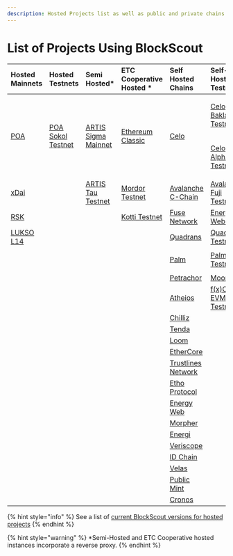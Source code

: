 ```yaml
---
description: Hosted Projects list as well as public and private chains using BlockScout
---
```


# List of Projects Using BlockScout

<table>
  <thead>
    <tr>
      <th style="text-align:left"><b>Hosted Mainnets</b>
      </th>
      <th style="text-align:left"><b>Hosted Testnets</b>
      </th>
      <th style="text-align:left"><b>Semi<br />Hosted*</b>
      </th>
      <th style="text-align:left"><b>ETC Cooperative Hosted *</b>
      </th>
      <th style="text-align:left"><b>Self Hosted Chains</b>
      </th>
      <th style="text-align:left"><b>Self-Hosted Testnets</b>
      </th>
    </tr>
  </thead>
  <tbody>
    <tr>
      <td style="text-align:left"><a href="https://blockscout.com/poa/core">POA</a>
      </td>
      <td style="text-align:left"><a href="https://blockscout.com/poa/sokol">POA Sokol Testnet</a>
      </td>
      <td style="text-align:left"><a href="https://blockscout.com/artis/sigma1">ARTIS Sigma Mainnet</a>
      </td>
      <td style="text-align:left"><a href="https://blockscout.com/etc/mainnet">Ethereum Classic</a>
      </td>
      <td style="text-align:left">
        <p></p>
        <p><a href="https://explorer.celo.org">Celo</a>
        </p>
      </td>
      <td style="text-align:left">
        <p><a href="https://baklava-blockscout.celo-testnet.org/">Celo Baklava Testnet</a> 
        </p>
        <p>
          <br /><a href="https://alfajores-blockscout.celo-testnet.org/">Celo Alphajores Testnet</a>
        </p>
      </td>
    </tr>
    <tr>
      <td style="text-align:left"><a href="https://blockscout.com/xdai/mainnet/">xDai</a>
      </td>
      <td style="text-align:left"></td>
      <td style="text-align:left"><a href="https://blockscout.com/artis/tau1">ARTIS Tau Testnet</a>
      </td>
      <td style="text-align:left"><a href="https://blockscout.com/etc/mordor">Mordor Testnet</a>
      </td>
      <td style="text-align:left"><a href="https://cchain.explorer.avax.network/">Avalanche C-Chain</a>
      </td>
      <td style="text-align:left"><a href="https://cchain.explorer.avax-test.network/">Avalanche Fuji Testnet</a>
      </td>
    </tr>
    <tr>
      <td style="text-align:left"><a href="https://blockscout.com/rsk/mainnet">RSK</a>
      </td>
      <td style="text-align:left"></td>
      <td style="text-align:left"></td>
      <td style="text-align:left"><a href="https://blockscout.com/etc/kotti">Kotti Testnet</a>
      </td>
      <td style="text-align:left"><a href="https://explorer.fuse.io">Fuse Network</a>
      </td>
      <td style="text-align:left"><a href="https://volta-explorer.energyweb.org/">Energy Web Volta</a>
      </td>
    </tr>
    <tr>
      <td style="text-align:left"><a href="https://blockscout.com/lukso/l14">LUKSO L14</a>
      </td>
      <td style="text-align:left"></td>
      <td style="text-align:left"></td>
      <td style="text-align:left"></td>
      <td style="text-align:left"><a href="https://explorer.quadrans.io/">Quadrans</a>
      </td>
      <td style="text-align:left"><a href="https://explorer.testnet.quadrans.io/">Quadrans Testnet</a>
      </td>
    </tr>
    <tr>
      <td style="text-align:left"></td>
      <td style="text-align:left"></td>
      <td style="text-align:left"></td>
      <td style="text-align:left"></td>
      <td style="text-align:left">
        <p><a href="https://explorer.palm.io">Palm</a>
        </p>
        <p></p>
        <p></p>
      </td>
      <td style="text-align:left"><a href="https://explorer.palm-uat.xyz">Palm Testnet</a>
      </td>
    </tr>
    <tr>
      <td style="text-align:left"></td>
      <td style="text-align:left"></td>
      <td style="text-align:left"></td>
      <td style="text-align:left"></td>
      <td style="text-align:left"><a href="https://explorer.petrachor.com/">Petrachor</a>
      </td>
      <td style="text-align:left"><a href="https://blockscout.moonriver.moonbeam.network/">MoonBeam</a>
      </td>
    </tr>
    <tr>
      <td style="text-align:left"></td>
      <td style="text-align:left"></td>
      <td style="text-align:left"></td>
      <td style="text-align:left"></td>
      <td style="text-align:left"><a href="https://explorer.atheios.org/">Atheios</a>
      </td>
      <td style="text-align:left"><a href="https://testnet-fxscan.functionx.io/">f(x)Core EVM Testnet</a></td>
    </tr>
    <tr>
      <td style="text-align:left"></td>
      <td style="text-align:left"></td>
      <td style="text-align:left"></td>
      <td style="text-align:left"></td>
      <td style="text-align:left"><a href="https://explorer.chiliz.com/">Chilliz</a>
      </td>
      <td style="text-align:left"></td>
    </tr>
    <tr>
      <td style="text-align:left"></td>
      <td style="text-align:left"></td>
      <td style="text-align:left"></td>
      <td style="text-align:left"></td>
      <td style="text-align:left"><a href="https://tenda.network">Tenda</a>
      </td>
      <td style="text-align:left"></td>
    </tr>
    <tr>
      <td style="text-align:left"></td>
      <td style="text-align:left"></td>
      <td style="text-align:left"></td>
      <td style="text-align:left"></td>
      <td style="text-align:left"><a href="https://basechain-blockexplorer.dappchains.com/">Loom</a>
      </td>
      <td style="text-align:left"></td>
    </tr>
    <tr>
      <td style="text-align:left"></td>
      <td style="text-align:left"></td>
      <td style="text-align:left"></td>
      <td style="text-align:left"></td>
      <td style="text-align:left"><a href="https://explorer.ethercore.io/">EtherCore</a>
      </td>
      <td style="text-align:left"></td>
    </tr>
    <tr>
      <td style="text-align:left"></td>
      <td style="text-align:left"></td>
      <td style="text-align:left"></td>
      <td style="text-align:left"></td>
      <td style="text-align:left"><a href="https://explore.tlbc.trustlines.foundation/">Trustlines Network</a>
      </td>
      <td style="text-align:left"></td>
    </tr>
    <tr>
      <td style="text-align:left"></td>
      <td style="text-align:left"></td>
      <td style="text-align:left"></td>
      <td style="text-align:left"></td>
      <td style="text-align:left"><a href="https://explorer.ethoprotocol.com/">Etho Protocol</a>
      </td>
      <td style="text-align:left"></td>
    </tr>
    <tr>
      <td style="text-align:left"></td>
      <td style="text-align:left"></td>
      <td style="text-align:left"></td>
      <td style="text-align:left"></td>
      <td style="text-align:left"><a href="https://explorer.energyweb.org/">Energy Web</a>
      </td>
      <td style="text-align:left"></td>
    </tr>
    <tr>
      <td style="text-align:left"></td>
      <td style="text-align:left"></td>
      <td style="text-align:left"></td>
      <td style="text-align:left"></td>
      <td style="text-align:left"><a href="https://scan.morpher.com/">Morpher</a>
      </td>
      <td style="text-align:left"></td>
    </tr>
    <tr>
      <td style="text-align:left"></td>
      <td style="text-align:left"></td>
      <td style="text-align:left"></td>
      <td style="text-align:left"></td>
      <td style="text-align:left"><a href="https://explorer.energi.network/">Energi</a>
      </td>
      <td style="text-align:left"></td>
    </tr>
    <tr>
      <td style="text-align:left"></td>
      <td style="text-align:left"></td>
      <td style="text-align:left"></td>
      <td style="text-align:left"></td>
      <td style="text-align:left"><a href="https://bx.veriscope.network/">Veriscope</a>
      </td>
      <td style="text-align:left"></td>
    </tr>
    <tr>
      <td style="text-align:left"></td>
      <td style="text-align:left"></td>
      <td style="text-align:left"></td>
      <td style="text-align:left"></td>
      <td style="text-align:left"><a href="https://explorer.idchain.one/">ID Chain</a>
      </td>
      <td style="text-align:left"></td>
    </tr>
    <tr>
      <td style="text-align:left"></td>
      <td style="text-align:left"></td>
      <td style="text-align:left"></td>
      <td style="text-align:left"></td>
      <td style="text-align:left"><a href="https://explorer.velas.com/">Velas</a>
      </td>
      <td style="text-align:left"></td>
    </tr>
    <tr>
      <td style="text-align:left"></td>
      <td style="text-align:left"></td>
      <td style="text-align:left"></td>
      <td style="text-align:left"></td>
      <td style="text-align:left"><a href="https://explorer.publicmint.io/">Public Mint</a>
      </td>
      <td style="text-align:left"></td>
    </tr>
    <tr>
      <td style="text-align:left"></td>
      <td style="text-align:left"></td>
      <td style="text-align:left"></td>
      <td style="text-align:left"></td>
      <td style="text-align:left"><a href="https://cronos-explorer.crypto.org/">Cronos</a>
      </td>
      <td style="text-align:left"></td>
    </tr>
  </tbody>
</table>

{% hint style="info" %}
See a list of [current BlockScout versions for hosted projects](../about/use-cases/hosted-blockscout.md)
{% endhint %}

{% hint style="warning" %}
\*Semi-Hosted and ETC Cooperative hosted instances incorporate a reverse proxy.
{% endhint %}

